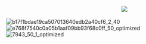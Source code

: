 ㅤㅤㅤㅤㅤㅤㅤㅤㅤㅤㅤㅤㅤㅤㅤㅤㅤㅤㅤㅤㅤㅤㅤㅤ![](https://komarev.com/ghpvc/?username=GRILLEDCHE3SE&color=blue)


![b17f1bdae19ca507013640edb2a40cf6_2_40](https://github.com/user-attachments/assets/36d00a88-a746-4188-98a6-cf3033b87879)![e768f7540c0a05b1aaf09bb93f68c0ff_50_optimized](https://github.com/user-attachments/assets/c8853f36-8c07-4f50-a2af-fe9e13979e10)![7943_50_1_optimized](https://github.com/user-attachments/assets/db5bb1f3-5d4e-445c-adf8-0e3db5360b6c)









